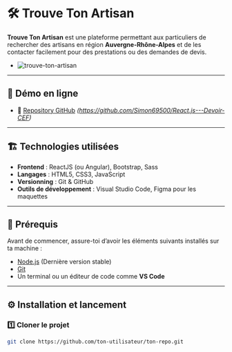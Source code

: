 # 🛠️ Trouve Ton Artisan

**Trouve Ton Artisan** est une plateforme permettant aux particuliers de rechercher des artisans en région **Auvergne-Rhône-Alpes** et de les contacter facilement pour des prestations ou des demandes de devis.

- ![trouve-ton-artisan](https://github.com/user-attachments/assets/dc1a69f4-f761-4172-9f9c-6a22880910e4)


---

## 🚀 Démo en ligne  


- 📂 [Repository GitHub](#) *(https://github.com/Simon69500/React.js---Devoir-CEF)*  

---

## 🏗️ Technologies utilisées  

- **Frontend** : ReactJS (ou Angular), Bootstrap, Sass  
- **Langages** : HTML5, CSS3, JavaScript  
- **Versionning** : Git & GitHub  
- **Outils de développement** : Visual Studio Code, Figma pour les maquettes  

---

## 🔧 Prérequis  

Avant de commencer, assure-toi d’avoir les éléments suivants installés sur ta machine :  

- [Node.js](https://nodejs.org/) (Dernière version stable)  
- [Git](https://git-scm.com/)  
- Un terminal ou un éditeur de code comme **VS Code**  

---

## ⚙️ Installation et lancement  

### 1️⃣ Cloner le projet  
```bash
git clone https://github.com/ton-utilisateur/ton-repo.git
